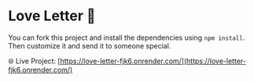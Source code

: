 # Love Letter 💌  
You can fork this project and install the dependencies using `npm install`.  
Then customize it and send it to someone special.  

🌐 Live Project: [https://love-letter-fjk6.onrender.com/](https://love-letter-fjk6.onrender.com/)
